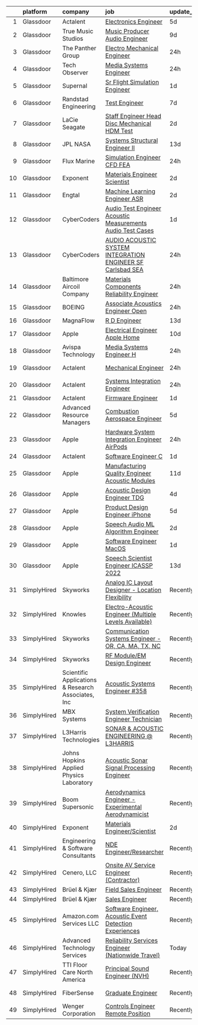 

|    | platform    | company                                            | job                                                                                                                                                                                                                                                                                                                                                                                                                                                                                                                                                                                                                                                                                                                                                                                                                                                                                                                                                                                                                                                                                                                                                                                                                                                                                                                                                                                                                                  | update_time   | location                   |
|---:|:------------|:---------------------------------------------------|:-------------------------------------------------------------------------------------------------------------------------------------------------------------------------------------------------------------------------------------------------------------------------------------------------------------------------------------------------------------------------------------------------------------------------------------------------------------------------------------------------------------------------------------------------------------------------------------------------------------------------------------------------------------------------------------------------------------------------------------------------------------------------------------------------------------------------------------------------------------------------------------------------------------------------------------------------------------------------------------------------------------------------------------------------------------------------------------------------------------------------------------------------------------------------------------------------------------------------------------------------------------------------------------------------------------------------------------------------------------------------------------------------------------------------------------|:--------------|:---------------------------|
|  1 | Glassdoor   | Actalent                                           | [Electronics Engineer](https://www.glassdoor.com/partner/jobListing.htm?pos=120&ao=1110586&s=58&guid=00000181fb816d2ba5df67d7bada5ef8&src=GD_JOB_AD&t=SR&vt=w&ea=1&cs=1_5f389179&cb=1657781972653&jobListingId=1007993992996&cpc=9DC6E4D8324653EE&jrtk=3-0-1g7to2rbnkf1e801-1g7to2rc9g2po800-fdca7be9791c6d91--6NYlbfkN0ChYVx_I3yfZ_JDY3EFoivtqvi_stwnZ_kRt8Dowt_l_d1ydueao4NE-oUleRJ4yhjjaCXkLI6TM5SYnyHcA3bpY4C8sW-Te_wnZsZyggvTWR_945mmNxkFey5b-fTPWV4og34oVTZJA-HSzyUeXs1O-gGNWcbIZUgM8w35FISNkHYHJtwLbd3bC17mWhZWJi8eKTiRZi3EVd2M1UPJsiADo13JtaPo6pxZrUeXowR5A3sDywwM4mKxWrYgjH5TuWZAso66laAn9MN9OssdWxk7m36acYVdWw_VEDML3xFuBXLgTMWIGPXBU8UdnkS8JKJ5bnFxvQfFGQPzPd5aSa3r9R-Ax7jj4gCdyEoa2byMeuOWJQYpgYRUi_GsYWL6HK60ZwrbeIqL9mGdM8GS4HNQ_LvvJOuwpA40sJ3F4v2EplAg2Kfi6tRGk-g5LzmoJ7dMgasMwUh2LChALbkUW-nmT_4sYFjkglTw8kEYmh48WJF-VUBsRqT1ssCnOlPfliarnLeujyHLZWrsS0cUVRKxls9iVwpBwd_I7OXKqkmNllxGnWahDZzndu_sPp3QOpJ1kDVbhpt2aSaw9kXoxOksTxwtwKYrnVUfCxpERHiVnvYnOHKuMGO9LhY7viTFdYBkY5ZyucvKYUfL0M6fZTFJa1w1xUv9kXLjwEA4MhoEYprP3_06mpAQoNMPVc0_I5tPkm783J5cDdVLeDRIW_MdEghHI0VcU71LIAnnc3iuA-z7oafUgh-NCIPpbwm-HhTULX6O0LtiwsVkc-wb6o4PpzCt24HK4eKDSQZLHvjtnDg6NiZ0-GPvQtyfX9RMAuOdV2XcdA0Sg1vS5JXT8pgjqOIROuO_SU9-mU32WE4FivHM9v2PUGU1piwLnr7rWTYALcauSsZzBinTJ13fa0y6F5xYeyyS8DfyXsTycEr-kqh28TlYqthC6e3yaXM2SgkriFzEwawTr4kWg6u-pEXpuKIl_FcjKuE%3D)                                                                        | 5d            | Liverpool, NY              |
|  2 | Glassdoor   | True Music Studios                                 | [Music Producer Audio Engineer](https://www.glassdoor.com/partner/jobListing.htm?pos=110&ao=1110586&s=58&guid=00000181fb816d2ba5df67d7bada5ef8&src=GD_JOB_AD&t=SR&vt=w&ea=1&cs=1_c75dbc0b&cb=1657781972651&jobListingId=1007982844153&cpc=1CBFC3E34E2A31FF&jrtk=3-0-1g7to2rbnkf1e801-1g7to2rc9g2po800-e9ad603f9e1e1b90--6NYlbfkN0Cclaa377q9GeGOs9YARfq_eCDzB33vFgKlz5yYjo8czEdQQh3p8lYfEptMOoQyBJ7vsIfvVrQSJWNSSVEZI10H-7dZwhNuTLvz-qEP_0j4K4QBnJ4CqLCnpYSlWHbBS4qIZQgqN5MCnUg--oZJjHYXCubqSoCaROBEaetwyPCIiDI7YfS0l3UIgBx9lj3JYF0smVitE3QRGBesacof7wTFHVaxPec-VFkmcTUAj1HEHfwNm-qNRSvKyS5K0qDY-HkCHqC2U_hXzjWrK9mfNznkJ3CeN5xXlyyVTgU93APaNxeqvNRRTpzqtP2hSp1GzVM_YgqRFAC2aogm3gBtylf23I02QglbRHN3tg0sVVleZWJtFSzlvQYsa8ZJ7VO6JaCG9xigzVDmSOnvhoUcERpDt1lQjdm3_vy2rggUsf8KXKcJrmj_6KxG_8LyMUqLau_BUqqsyqZdblu_Pw1_GWFl9BmyVzzeB2H_9NgJPFFb8is9-UhwCdOKbBVj6yrvzY_MWMNEGbPyxw%3D%3D)                                                                                                                                                                                                                                                                                                                                                                                                                                                                                                                                                 | 9d            | Smithfield, RI             |
|  3 | Glassdoor   | The Panther Group                                  | [Electro Mechanical Engineer](https://www.glassdoor.com/partner/jobListing.htm?pos=111&ao=1110586&s=58&guid=00000181fb816d2ba5df67d7bada5ef8&src=GD_JOB_AD&t=SR&vt=w&ea=1&cs=1_6f932877&cb=1657781972652&jobListingId=1008002917089&cpc=5EFBB0462F9C6B7A&jrtk=3-0-1g7to2rbnkf1e801-1g7to2rc9g2po800-a955d16cff31ffd3--6NYlbfkN0CNPMheye81CzYnvunZY7yovNfSZKsgaMjzK-BTgXufI2fDZqb14OtID8EITmQy8dMLAgwlopokQOIPrB0TEOySzrRRwcpUcOxzWFhLIy7r-JAL8rWW2b2ZkVhm7h48yTMjNtVJfPhNI8bZ4Rpc3CNl9aWPzctMvoKRdxztlERsHefcJTkGC2U83jEkIds4X9rFIcos5uoryGWA87F_JRTmuONq7J0IcCbW3zQwOHvTFpSIDO0EgZ-GKWGZ5-XJgGVf6j71d5Cd22HUEbSpf2lRTNmjWUZ2NM7BMJzyOcCCu3bD1x5VW3MynJWZCMpR5Ap4s-NEJr65G_EWAXOSwdftD82IMs15OUkYkJfd2zIdASXb8kub7MEzIIM-PFxzcVQ2Cfx076sKshNmImHqUn0yHru0y3zz5hL66zBTlwgBcmK7YLjGcOsmPlG_X4jx9MVD_y8_OZyYjzadIrzgBBnZlofLdXchtYr4JRrInskGRfAeSWor66a053BSKK1qZIXS82CVexMOfw%3D%3D)                                                                                                                                                                                                                                                                                                                                                                                                                                                                                                                                                   | 24h           | Westford, MA               |
|  4 | Glassdoor   | Tech Observer                                      | [Media Systems Engineer](https://www.glassdoor.com/partner/jobListing.htm?pos=105&ao=1110586&s=58&guid=00000181fb816d2ba5df67d7bada5ef8&src=GD_JOB_AD&t=SR&vt=w&ea=1&cs=1_8bbbbcbb&cb=1657781972650&jobListingId=1008003044216&cpc=E521981D00147CE2&jrtk=3-0-1g7to2rbnkf1e801-1g7to2rc9g2po800-0a4e5e403a89ef69--6NYlbfkN0DwzaZ45AjuFEhFT9KwFX_q7sNMQy9EFjVMMpOcxsPwAlMA7ZxW7g0TFsivKbK7f6LgdxXLc-jLJiJeLpJGkxwn8EyM2dS9w2BH_DdqjJRmI4bv3ruV2hcr0vqajciYuTlh6cKTZitLxsokB-3zwhL4zrhWV0eZ3AexfRwLhg-ZvpKc_Y48miXbvTjiFpOnyEFvwZyQPhr3zYIgTs87jp5nL9lUuspp0PJ3h7yL2P2DOeDa6mCH2V5Qh9FCE02PC5D0ok7gtHhAXBX39ArPGqzdlsCh2R2kRc_SRyeE67Hd5P5-SB1wPSUDHx7WvdWk1P0r8-CbYB-CwDg41_kirShMxDqNKgAAjLjCe5maQgNId0S2gpYjbI_8GCMx0GSMSSlaGAGd7ufXA3oYITOuPk7Ik2npnsFRKUL3w4vQqGEgLOr2-ltLX05DMAt9JRWbX5qxc-Y_FpexAIfrwtMRQebprKGwWErL96LZ3ZT2TsmrwjdmMpWQnzWA8zx__tD1iNgxX5scz6pf2DsiyP32t9Fl)                                                                                                                                                                                                                                                                                                                                                                                                                                                                                                                                                    | 24h           | Mountain View, CA          |
|  5 | Glassdoor   | Supernal                                           | [Sr  Flight Simulation Engineer](https://www.glassdoor.com/partner/jobListing.htm?pos=103&ao=1110586&s=58&guid=00000181fb816d2ba5df67d7bada5ef8&src=GD_JOB_AD&t=SR&vt=w&cs=1_f56ac9ea&cb=1657781972649&jobListingId=1007999465180&cpc=D910AC0D9B8C6152&jrtk=3-0-1g7to2rbnkf1e801-1g7to2rc9g2po800-870ac006dea8b0a9--6NYlbfkN0Ccg7ImYjeAirhg7Bq-IeAuPvIhWFhDQgCdPewo4vs307Y0fZHyujNP_iBYd2DZpe2ZiyOGq3HLvE9QyHphgYr3tVfhE4xaBDKNa-fcYgHJoIpy5Ezqax3WS4PvdN7gki0ckJUP30_nJ5WtYG08HyBCQrJynsMdsXePaZO5WMIDUnkxwCKAlqizvj0qM9E7r5z6hOEHq841ACWXNmQysbnBt7U22E36TwcDhlHL1qGd4a1Ukj1uZpb51QYvoI5XXIkzxxSFbwnXwjwCq_5Sdwzx7fWsLXapHTcKSDYYBatOazRBU0q35DdMvSyD0Fybo2uQ7ffF1D3E-NvV-BEjIN99PuCfEriPRcQisZ3Vdz0e5y8iyIu2wahA61CeuEV0EDrnQ6fMcqzbaekuqJ5Y7yzGyQCFR7sdI_3P2BNDSesiEJGcLl98QNarK-Yxsptcoz8%3D)                                                                                                                                                                                                                                                                                                                                                                                                                                                                                                                                                                                                                                   | 1d            | Irvine, CA                 |
|  6 | Glassdoor   | Randstad Engineering                               | [Test Engineer](https://www.glassdoor.com/partner/jobListing.htm?pos=121&ao=1110586&s=58&guid=00000181fb816d2ba5df67d7bada5ef8&src=GD_JOB_AD&t=SR&vt=w&ea=1&cs=1_da741073&cb=1657781972653&jobListingId=1007987864467&cpc=47CFDC01B3F81FAC&jrtk=3-0-1g7to2rbnkf1e801-1g7to2rc9g2po800-d97b2e97ce92950c--6NYlbfkN0BDx217eft1lC7uqItkaModCFPNh_e0lnHdKkvEJecXwu4gIqA7CFTnvSYR8MShG5Y1WihNtT4NjKj82PUl6RfqF8WWcK5kgAM0E3Ql3LdTzHDKqViLZN5xr66GgksX6_kOtbjxQ_n6en1OOHgEmABqs_h6ymwHvB23j5OXUYgulk5Qkuztf_5fV27V2ngQ6OSpH6Hp8Kg5js0zpeh4JdFCU6BoHCmV15gENlMWsu3R_doKg7f2fPdfP0-uDzIsVvg60D3gA7t8OYxjcze1bu4rQLuEYxUvifLN-TX8vvnEAKw9yv4ZFsS3xkvGc0491fyW7GQqssbiHcoynNOFjZkpHqNNYZpmygY4z3Q9mdaEjpJfUxIYUzyUHcgEYX-eh3jag_THxMpOCrBlnczGWb8mgNIJKxtkm19HrcycFJlbfptOlo18Q2ufaXgyhKa3vLB0i-K5TV0GsiUwt2ELz31uTSHIkui9gxAOU3l-8I-RxRIwlqrDVTbWLer8at6-ubSmWPa72rfRvAr8dRmMZWIf3PA8uiu10ftaSVvtEF_BjFmLhNAbyJYm4hsF5uQ8jlQdKR9la7usD7SoFH2x5_I0qRs_u4EJgyelHvkgJf5Tk-lZTin0yhcQuIPUxJhYMCtcRieY9to7xg%3D%3D)                                                                                                                                                                                                                                                                                                                                                                                                                                 | 7d            | Lithia Springs, GA         |
|  7 | Glassdoor   | LaCie Seagate                                      | [Staff Engineer   Head Disc Mechanical  HDM  Test](https://www.glassdoor.com/partner/jobListing.htm?pos=123&ao=1110586&s=58&guid=00000181fb816d2ba5df67d7bada5ef8&src=GD_JOB_AD&t=SR&vt=w&cs=1_442c0901&cb=1657781972653&jobListingId=1007996846337&cpc=AC285F3A3ECA6BB0&jrtk=3-0-1g7to2rbnkf1e801-1g7to2rc9g2po800-e401e21dc224c725--6NYlbfkN0BVweAbpb_qTG7kONbvOXWOFpMik4mIBI_owmbH0tVOH8GIYTflTy_o4IUi18-ZUUxWo4qQg8ARTFkxlW9o8Ps56N80tMiKMa4jSpslEv3iuk7AV_NXC3Bu_pDptnAaL6Ltt4XMux9dazGaX-IUDbTPK4kewv61tYleM17jCHl98fuFe4wWGBdIZh7MASN_9DceoAM8i_Z8d15XNZa04cZpCO8Sv6gZqXrvaAORMC8ZmNqngYMP22qFq5yp3nO40elVmTnIKP8V_HK6OSPWHMq-jj8D_djB-1xPYG7w-f-3XWbxZgXorYUzU77GbOi9N6o_fRY1hjj045VkVJGZ1rgvaiGiYOvbmtauFkPYNOaiN9iys7kqd8mravQbQExcmX2iuCsZxbbu3vRO2AMcRJpPh7uFJe4P8bnGBIt_8dsrlhmiZlCu2f0p5PRJeKuf6VtmP9rNP-9tZqNloPVfMQId45Edhu3RlrV3FHPGzuxly3RoOmxA4UJdv1D97QkFSJoNARFWZUHGDiSCsPGEt3afjpFAl_uLSwTLBUiKv0g6Ug2k9Q1sYo-ZECki9uSD98xJoDK45g6ZkmJQvEALBlzUXq27FpJ_zHk48CDupmy8MoNyaxtwrGNsZJLGltK67tMtZY5vzMcdqfb7O4LdsGe5afqGyjDDuNZv1QGEx4AIfoM_E8m57F_4bffW4oqY0PAjjVId6j64M2ptzFEsFZtCrGWHg9wEspSSnYwF43Db_XqfkMc81XMm_aU6GdmkLzaUgTBmJ_aKZwkkNuQLOE8YH5xpj1PpiiojSV_i7hI7VgGmrsXzlj6r)                                                                                                                                                                                                                               | 2d            | China, ME                  |
|  8 | Glassdoor   | JPL NASA                                           | [Systems Structural Engineer II](https://www.glassdoor.com/partner/jobListing.htm?pos=125&ao=1136043&s=58&guid=00000181fb816d2ba5df67d7bada5ef8&src=GD_JOB_AD&t=SR&vt=w&cs=1_bea418d4&cb=1657781972653&jobListingId=1007974508010&jrtk=3-0-1g7to2rbnkf1e801-1g7to2rc9g2po800-dd45508b06a8d5b7-)                                                                                                                                                                                                                                                                                                                                                                                                                                                                                                                                                                                                                                                                                                                                                                                                                                                                                                                                                                                                                                                                                                                                      | 13d           | Pasadena, CA               |
|  9 | Glassdoor   | Flux Marine                                        | [Simulation Engineer  CFD   FEA ](https://www.glassdoor.com/partner/jobListing.htm?pos=129&ao=1136043&s=58&guid=00000181fb816d2ba5df67d7bada5ef8&src=GD_JOB_AD&t=SR&vt=w&cs=1_e55402dc&cb=1657781972653&jobListingId=1008003270046&jrtk=3-0-1g7to2rbnkf1e801-1g7to2rc9g2po800-0ab6cc7fbac92df6-)                                                                                                                                                                                                                                                                                                                                                                                                                                                                                                                                                                                                                                                                                                                                                                                                                                                                                                                                                                                                                                                                                                                                     | 24h           | Bristol, RI                |
| 10 | Glassdoor   | Exponent                                           | [Materials Engineer Scientist](https://www.glassdoor.com/partner/jobListing.htm?pos=124&ao=1136043&s=58&guid=00000181fb816d2ba5df67d7bada5ef8&src=GD_JOB_AD&t=SR&vt=w&cs=1_7dea3859&cb=1657781972654&jobListingId=1007997793659&jrtk=3-0-1g7to2rbnkf1e801-1g7to2rc9g2po800-8e7e53509c7f23a8-)                                                                                                                                                                                                                                                                                                                                                                                                                                                                                                                                                                                                                                                                                                                                                                                                                                                                                                                                                                                                                                                                                                                                        | 2d            | Menlo Park, CA             |
| 11 | Glassdoor   | Engtal                                             | [Machine Learning Engineer  ASR ](https://www.glassdoor.com/partner/jobListing.htm?pos=116&ao=1110586&s=58&guid=00000181fb816d2ba5df67d7bada5ef8&src=GD_JOB_AD&t=SR&vt=w&ea=1&cs=1_1f4e5381&cb=1657781972652&jobListingId=1007997755452&cpc=B076152010A3B66C&jrtk=3-0-1g7to2rbnkf1e801-1g7to2rc9g2po800-57c54c87bb7028a4--6NYlbfkN0B7Z8t6fEMDh_BTkcJVPNJicKvZQEBTy5HSwyHa20ewqmyfWNXjNsfvmtdqiCQm-EwkGVhWC41tiaOwT4RJOvFaYLrX-A9mBxUONdVTB_Ej1QsSiwNN0O5IOk9T5wRqEiv7VuoY3SrlmO56p9giBbb46N8MiM-T9iL_-j5hpUSJaWwarBZeVvyE6bPuUp_PSh45R-MTS_ZhPVi_Efc49ebi8xkPANXVsS8l4l3iRpGfQ_HK68sdtcHg-Sl9bMNrvE-XP7NXn46y2I820TWuPxdv3jQ2l_lI69GhEYuYYHAeitgUVbY_Iqcoo8HJhMtE7NWaZ9ApVHJpWztbytvdDGOnOLdT2Eb7Hi8EzQfByzi4j8N39RtsdHjNeyNic0_U-MJbGlcfu_XDDXBqB1aq3lIb9Gduhm-JTBylPN3B4xEYXuYys69iGkWU_mATj0of7MUxCIhEhxvJJBquNmifkzjGc_CjYUGoZBhrz9FlYzYTAfaNUjVdihOzeQVuvfjih-yb5kIMreXrIcKfGyfL8lb7)                                                                                                                                                                                                                                                                                                                                                                                                                                                                                                                                           | 2d            | Remote                     |
| 12 | Glassdoor   | CyberCoders                                        | [Audio Test Engineer  Acoustic Measurements Audio Test Cases](https://www.glassdoor.com/partner/jobListing.htm?pos=115&ao=1110586&s=58&guid=00000181fb816d2ba5df67d7bada5ef8&src=GD_JOB_AD&t=SR&vt=w&ea=1&cs=1_44461085&cb=1657781972652&jobListingId=1008000453087&cpc=F4EED0218A761C36&jrtk=3-0-1g7to2rbnkf1e801-1g7to2rc9g2po800-010296569eda0641--6NYlbfkN0CpFJQzrgRR8WqXWK1qKKEqALWJw739KlKqr2H-MSI4eoBlI4EFrmor2FYZMP3muM3Wp3RyH9ty9Z1fF0smkyIf2aMToNc0R52EY5zOyQ_O186aMNI9_pMHjgjLMVd6cX9r2unWBdOe0cb1tvhh8L6LzhYnfF9Hm-C0aD6COv1nNyT_gwe05KLBMfgcaeKU70EBe5P1_t72IhT157CSdVqMjriM_TkAynm9PDx4n1k1pZQkHH0xx6ZHg-USijye199m91I3fUDC8qaenYDxB6mzV3mXXpVDlFeQlwXBa5eUSmSKvwvHBaSArAuZtBLT--oDBeXzan4XfQt1pOFKrjFfJ6Ju4P-YUHMj3XbmQ8f1sTiBLnhqlgYzn0Ctw0B3ZRznP1Q3Yxrm0-zI4po9aUbnTQ2wsPHpSCReFFr2-fzhJDLv6EtfBODc9pZJnbKNJVftJCvR3tXPF9_HRtDBGRJUrj03vrRDfkcLP8J5VMa9c4b612F499aysnowBU5_2MCLAPOImQH1J0H4aG1JLkituXv7hYuLG2jm3XXjHmczGdXcR6jryzZ_0v8OnS8smZssH-IlzpZrKz-GFi5hJXL5_s8H2uoTer44_2tSrk2JxgQHwzCJu9i1mxo6tIbAT2kPtdvYeYytUKa8Gxbblj52bS1y1C8rxylgk1kQKUtk2LFSHwVejn-9PeSuVXCatyHfGkDWmCNarLzxsNOGiY8OhiiYH2BdQFuy3f6xJ0sENzN4l-xWHkRPPIWzSzAA7pIDrywxDtRneTdJ9AEg3qGIt1W6e_BLJiEu4nt72-4g3jfSgZDHUtnIIWkKwJmgYU3E8ASRnGX13k818QYezXDwpSJQytmt84VKSbXVSKMd2E8UZNu9gyLMMT4EqGWAzVMuJgXRXM_Ef8gXDEEejFEOyDD4oh3UUWpTFZLWjcn8vpVhhTCQehQbXoUjZ4dbh43d0PD9u13vJgQNUUVdwf-5W6iNooWlH7h5pwTeNeySoU36qHLy1zeE3q4gS6fw-mE%3D) | 1d            | Los Angeles, CA            |
| 13 | Glassdoor   | CyberCoders                                        | [AUDIO   ACOUSTIC SYSTEM INTEGRATION ENGINEER  SF Carlsbad  SEA ](https://www.glassdoor.com/partner/jobListing.htm?pos=122&ao=1110586&s=58&guid=00000181fb816d2ba5df67d7bada5ef8&src=GD_JOB_AD&t=SR&vt=w&ea=1&cs=1_c231fbce&cb=1657781972653&jobListingId=1008003039662&cpc=8795CF9063CD573D&jrtk=3-0-1g7to2rbnkf1e801-1g7to2rc9g2po800-e32baabdc9d66c73--6NYlbfkN0CpFJQzrgRR8WqXWK1qKKEqALWJw739KlKqr2H-MSI4eoBlI4EFrmor2FYZMP3muM0j5H2zccCLKl_0bZK7_MP54-UQ7oKSsvv7b9hp2543lgURBfXQU5Mh1xyr_LQo2NUCy34zZPokTjaVEhJDlsgvgEGB0oJYu5pLVwN6bP2Wp6e2gekSoTWRx9XlVikJ63mNd8H0ZCvIkrS2tHKMlUnMD3On7s0F_9isEPeZasmoH0IlebeTD7cbhLuE0jegDLoa1H1-yRww0jekZoI-qkAfu95M-M9hK48QnXuWI5KCZk595YDuU2on5rTr8zpZ7WaEONAVpHU6a2R9TAm5YdfkN5g-AMsvM7x2EbhXy82sWIDTx1cxGCpmdFVJ-5zskhEYZqGw2czvsq2CqjL-ikwT0OJw4c80pSRFOIoNypqAw1NjR8ENjqRSvvJM7FNT4-UGujTpo2KbOldOf7bheVK9TF9J6n_bcqG9ZqfzZc-b3jj6CCvCuo96Fj2SxUWzNCPqbXc9iKLWSXsgmRmBTdg5IFW7r7mVVT1wbmXPqD4yUedWUsxk9qi_Q_8mYtTtQVf5Ev4agRDOIi_rVSpMrCcK0MRYhuhLafbwx6K5D2G6-herqRGB-pGnWAHHfNC0SqL-W3S6VI0kw6sEWExz4pdaZHYjgfcKK0kHcRHUi_5OVta4ZvjvAytUaqrSG5V6-sObwYsOQDD5kaEHDBg32yh3ocIUkitKzTIBFBsjTvVApSjzEkR2juBsHYeyWFJAQari5cENyY7nieBuU9TCf0FqJlYOR9DB9LzdZTRkvtm77Tl63-C5sN-oDLzdXxP2gUSeSuNhpFg6HOwjcfRxfGz7r9_esypoz67yHvzVWb8NRap01nJeWiOqpCVFlzwY4XhE8vvmZE5CxLZayolT6qXrwox5-rc3ddQSHIc7CEU9trQ4iNAI_ygJkm79tp1b4OEKEVxzpuV7PlKOjrgD6O9h6HU3-D8TyYUUtDaeCKh4NQ%3D%3D)               | 24h           | South San Francisco, CA    |
| 14 | Glassdoor   | Baltimore Aircoil Company                          | [Materials   Components Reliability Engineer](https://www.glassdoor.com/partner/jobListing.htm?pos=130&ao=1136043&s=58&guid=00000181fb816d2ba5df67d7bada5ef8&src=GD_JOB_AD&t=SR&vt=w&cs=1_50094591&cb=1657781972654&jobListingId=1008003014655&jrtk=3-0-1g7to2rbnkf1e801-1g7to2rc9g2po800-50e379972bb55b6c-)                                                                                                                                                                                                                                                                                                                                                                                                                                                                                                                                                                                                                                                                                                                                                                                                                                                                                                                                                                                                                                                                                                                         | 24h           | Jessup, MD                 |
| 15 | Glassdoor   | BOEING                                             | [Associate Acoustics Engineer  Open ](https://www.glassdoor.com/partner/jobListing.htm?pos=101&ao=1110586&s=58&guid=00000181fb816d2ba5df67d7bada5ef8&src=GD_JOB_AD&t=SR&vt=w&cs=1_78816e69&cb=1657781972649&jobListingId=1008002763919&cpc=71532419B2302243&jrtk=3-0-1g7to2rbnkf1e801-1g7to2rc9g2po800-0b6cde6396adbf6a--6NYlbfkN0BddK4H-tsabPiX3BvkwhvbvP4OkLNzlRX6egXJy9Hb11ERhvpR4KXHOGIJSt-F4ElobLRxvrpWdVkei75cZVo4ExxeIC_RiWFczFfsnRqdZhJqNP09Ixf20CC-RAvLV2hu4l4GDa5NATUyToB2gxJ9UFneOQ_Az4sYvKjXAw1JFfFowxBokB1a0I3s4gOjSIFIR8AdiMfgXvypDz-OskNWXimMQGbAhh2Qwy_KU8Jhz0jFn6uvAkE1QgBpEpVP1Wf47Q46SxCvFMbhkBXDeZFv6Aog3QaG9d3JF1-gOun7NgmI_LQrtWX-mbv5Pf8_xH2ih69az4dHugicjmFLWrJ13hQG6_FFX6UIys8Ob72b0c4p-EjX4UA-RuZcS5Pk9w1S4HxX-I1vx-m9rNbrd4pFhU4U4Ygm0mbeS0oYpKcvHiqx45PpMOMuDVnCrqXCWSw%3D)                                                                                                                                                                                                                                                                                                                                                                                                                                                                                                                                                                                                                              | 24h           | Everett, WA                |
| 16 | Glassdoor   | MagnaFlow                                          | [R D Engineer](https://www.glassdoor.com/partner/jobListing.htm?pos=102&ao=1110586&s=58&guid=00000181fb816d2ba5df67d7bada5ef8&src=GD_JOB_AD&t=SR&vt=w&cs=1_0912e60d&cb=1657781972649&jobListingId=1007975497174&cpc=3999BE48C643E528&jrtk=3-0-1g7to2rbnkf1e801-1g7to2rc9g2po800-de300a51145811f4--6NYlbfkN0C38BWpw3EBzI29jt_AbLJgXCBMBrbC6QbXpjXhG4qlugkjjCBYCZJb2J-DLr_tjlrJYi7z2ecRbfFPeor0jyUh5wVywVcPXUrZTMcXWiMRMNx4Hn-FgfgKJMJ9Fdj6rOQohYO9Btxs-gBvV0zBUMWhTExYqB3Gi4k9SxN2uT3bfHRzxMfDwU_iDILLkUdG9yR3_3kPjzZCqKbSEPfDh3D2D1MF8cBZ17Gl-errWLS29Qvqa0udLllTA5eI3z4nWBlX2pTtQLEl1sSpDt3HoL6PUsbId8yonNVTbvG1C04jKvvkSn0s8Vdt9_ZXbR9YEfoFkn8GUEnyccbsSfLN44trOR9wHJlG2dUlawOLGBttshU1dj1vDMPPy0twi_fbhvZb3dbRkC8sHZxTb9ESyfvzMMSFgy7yB6ZS3VFneZFVgjahx2U0R1Vb9YeEapRZm6iA5RhZ7WGy1Yu-vXgttrpZREplO797d3lwwSpa-XQxfl_Cu5hzPVf37qCrFjjfugWV4tNiBaJATxOZ4AWGyvIFRY30-vWPQ1XptItmAe8fl8EXkSF0Te5h0oqqbakQNUvPYI3UmtBZzIZBAuRCOTED3SiBpm_bqkXDKNQj5VvPFzZK6876CRMF26VKJkDwu93i2o-AJhq_Nn0rZO91Nrnm9wji63vvqyIe7ssnT7wtpWvTNCBVtgprLsqzqe-nIF9lfkfBvqG5D4aR8tgzP5iWw5RFE2LQw5883kCsqnvHsKaOoI0I8eN9)                                                                                                                                                                                                                                                                                                                                   | 13d           | Oceanside, CA              |
| 17 | Glassdoor   | Apple                                              | [Electrical Engineer   Apple Home](https://www.glassdoor.com/partner/jobListing.htm?pos=114&ao=1110586&s=58&guid=00000181fb816d2ba5df67d7bada5ef8&src=GD_JOB_AD&t=SR&vt=w&cs=1_bf145d02&cb=1657781972652&jobListingId=1007981078000&cpc=AC285F3A3ECA6BB0&jrtk=3-0-1g7to2rbnkf1e801-1g7to2rc9g2po800-c983dd4df2062dce--6NYlbfkN0BvKrLyj5gPmtZO9T8euul8TCxuuKNOtzRJOomxnwSEodTz2Bc-sPZlO_uSwsktAegLTqzmULGuvf7kcBYSLPXwcQxD76Kq0bu99-JYCtnFadv2GHv25W6-WG56cLWJt_HTEh9QtBFSBdtrkBqfUs7NrX2w0d-HQQwQuLYyM4ku4F-a_3vsKQUJ23xukFVqyPjadzjNq3OPP930XjgR0U51_JJNOoC1Xi37lTFXr_ozO6cTI8lqVg__ShMr5HDQP1LcwaJQ78CfZHyCIoj59Olvsj3SbN7dqfPprkbi1HXSrYTFYFpN3RGjm0oQLJt0h9wrrF7RQFWP8xGLUyUzPAJamINfeYCLniPA_nJnjfYxsfKLpV0d6X11xaCVWl6wOtzDHEiaNDCeiseE-9auqGRKR_fUS06vnNk5fxulQiITlRRtqAvS9ve_X1XmGNyqNyI8TK_1wvUXmDzggIaCb0Rmh3zuVVDZyc1pZCFqQagaz6yUlLw-OObx_C34p_zdIoR8iO_oPkoZORroue-LYX94MAkvQVlDtYw8OQEBMZpMlrfMatLSSrL68PGPfMTlU57zzQcsVsBR9LL3LA0W_QZqjPlhd5G7CDXD4ZivteBRSQYPO8DizB-_PeFY9896sLoIWEQBz1aARbfIJRiKsS7RuDeF_hUOgBQiR-HnelPJZ9WvEDIEYu4aZpDzSldP7JAPQacmPANN0MZZzDBNXp_ZMtt05Quz0IbTBdKaIa5Eapl1QpdEsWNyphaqj5fX1nZv5XSLLYDP5FeKTO76-EW0qtSsdvsfqF5_EfR2Zi4E6QoUaVZxLemFtFIHHvKsHxnqx35Uhcscw_0vZKNWWloHP-K4HxJ_3UaZ7JfPc5GqOdbtfJvvnXlmdepEFaL5aZrU-q_Plvdrrhw42DFmHMfaTgFkDPjdXm2AfkeR5Znfy6EBF5i2qWJbajZVd8KFEVFx7z-IFyZgDohODXiZyJhCW2iE-WyCMLFav7zp9bGj7w%3D%3D)                                                   | 10d           | Cupertino, CA              |
| 18 | Glassdoor   | Avispa Technology                                  | [Media Systems Engineer  H ](https://www.glassdoor.com/partner/jobListing.htm?pos=107&ao=1110586&s=58&guid=00000181fb816d2ba5df67d7bada5ef8&src=GD_JOB_AD&t=SR&vt=w&ea=1&cs=1_aa2539aa&cb=1657781972651&jobListingId=1008004006150&cpc=C3517E2410EFB392&jrtk=3-0-1g7to2rbnkf1e801-1g7to2rc9g2po800-7b0ed3042ee064e2--6NYlbfkN0Dj2d0qKPEJP0fpBViK7V-TZwXvjpwqshPgAnSSx4qW-KrhPkyDM9HZN_F8jkueVARc9L6ii4sC7DvIAJKtKIxx1trfuxhN3C4ojyCCtT0L8_3rgSVObQUTndjHYdc7eFxlriFIvlRlZ6SQMf-0A0brCqn1zu5azVdg4bGqLJfbtBwm7VWpGk7OPjaI3y_03xEwIuQx2NUQsLdyQxsfkf4NhUqzY_fl3tIs1FZjzZYZ0y-tpyqNtFCfRDdsK3_YiBaw785IMRB_GEkFxUMlWhZDC5FyasOQPOg82jMOgagqFafGxHrGYG0gFrbpiWz8JWNsMnAEpbMeVAGuopBXk5NGoVjPy15LTD609NluZdBFaP0l-lAk4DCFEcEw5YMgsCVZiTjGKeybnmge09ya6g4RaedaJUjnlSmt1AvMTEI9IQ4T7-_Uv4malvidg2Jps-5QwNF4CK8MF38paWCo3EeTHt7UocKOWxc%3D)                                                                                                                                                                                                                                                                                                                                                                                                                                                                                                                                                                                                  | 24h           | San Francisco, CA          |
| 19 | Glassdoor   | Actalent                                           | [Mechanical Engineer](https://www.glassdoor.com/partner/jobListing.htm?pos=119&ao=1110586&s=58&guid=00000181fb816d2ba5df67d7bada5ef8&src=GD_JOB_AD&t=SR&vt=w&ea=1&cs=1_5ab0556a&cb=1657781972653&jobListingId=1008004163551&cpc=32EE424DE2B657EB&jrtk=3-0-1g7to2rbnkf1e801-1g7to2rc9g2po800-e2987cea1d3df40f--6NYlbfkN0ChYVx_I3yfZ_JDY3EFoivtqvi_stwnZ_kRt8Dowt_l_d1ydueao4NE-oUleRJ4yhgpYyY0oexsXsHmNJeuGx_3FWqQtIMQq5o50H1F9pDabhDpXuhTaOXoa2BZEIOVCj_LT1JmGM9WLxUlgS7H6r7jZztCHMGGhsrTrKZyaB6yFmgRCss-xPwKq0y9Kfdh5lhfEFaQYDZoWFwTeD0RWSC0-mT1W0zBW__vE7Owvx1e8MfqW-NSmZ_H_1BKYrXHZRR6xss48JvGIt-ydJG8rQSwKUJBrmEAlf_2VyVJ8VwYr-F5kG8rFw0ke2NsWHUNt6JEsonsfBUcz6Ey_OaIjzxOurRUIcMDtSWdsErwJXInNQXJ2hqA1PjQPp19doSU2nt_981tpsM0AZo-C5tMC-AGm_-7lPtYdtqWpWOmli6T0VArQce-xhxayosz89hDzJmvbaj4wOKSHhmPxuusL7klRSA25TRS84GjZTGR70Vh3THlgljDYzn51SF_DyU7RqQb7uItjwJZ59Xedidl58o6cW6FksMIYQe1_RB9Z8_8-4NFqqN0AAfKM393kq1P_INPxcb9QPM9moM8pgPUWhBS9t7x-jByqlWOTxk4mpFrUzHlwfGj4Wkq7h8WX8VDU5Qifzz3R1SXh1f9t6tX-A2uqjjMSOhWCLEAmk6xBtqLXWZFvRx1mqu47gTu-kGRRyR-_F2bmKBE0WdI6li4n-1nBLyvcBJ4RRncHxiVoRiYWz4NhRuPFpWY2n8QtrsRVAgPT52LNs9s6QuR-CoFU3Edc2V4l_VwLEpK_xHxdC6SNGWMmG0asTiY6Q1lgLzWmUEZxbIHqnPbggfirv7tnUh2Ua9GtsaGdvUg35t9RgFYV4kjf2268-qEI8urYyT5ZKkRCOl5AUmUe1zOpAnJbig0ueo9aKjSCp9PUHRQHazafBACwwfFi7XW4lu6bEvTzdv-k7umFMkxf43gKZVgpbYY1VEjq9TljfZmzlFRZEEYJw%3D%3D)                                                           | 24h           | Charlottesville, VA        |
| 20 | Glassdoor   | Actalent                                           | [Systems Integration Engineer](https://www.glassdoor.com/partner/jobListing.htm?pos=113&ao=1110586&s=58&guid=00000181fb816d2ba5df67d7bada5ef8&src=GD_JOB_AD&t=SR&vt=w&ea=1&cs=1_d6f6f7ad&cb=1657781972652&jobListingId=1008003610146&cpc=D2F1DE17EE1F43B9&jrtk=3-0-1g7to2rbnkf1e801-1g7to2rc9g2po800-6dc5c054b9953c6f--6NYlbfkN0ChYVx_I3yfZ_JDY3EFoivtqvi_stwnZ_kRt8Dowt_l_d1ydueao4NE-oUleRJ4yhiedu_-KVXKDp2PWDLjpBHDcofh-5UyS4DerdbmNkdCzfTQtNmta387aN2nwsyJGutWAAtpW4VLAXlvZ14fWBMRLVrUolEwt8fU4fDSvG4mmWf93Pf0VZMkqGTAyrtAYyIkhOXxIEuak3Vm2X95oB92h9pvg-oUf6nR_aD_5cEE8LLqkrXF0B4UBddtHngvAAhocHeqZilf9d0v8Na9xakuqxbo7wcrDpvRzMCJ2qnoLMWeVTZdZYHgdkLg8zZ4uNNM1Ll1kv997zEwtBnZwvp4gwju9xmhzrcJVEc6FWxsPbFE3RI6m0RRddjKfTepwqkT9SKdKd77XFUGZxildSq_RJcL4_RsyetZLmbBD8Mp_V3S8b-MfCWIoU-D_cJcjZ_tOS81b3kb4Br06v4rUz9KPULAP1zXsLqG6n5E4sPF7nWUf1h7x3w2Mr_5OVCzKcvgCe-3bFel-wAji5PkdcuS0_Lo-dJqZJEpEVZiGMD93lbX-gTPn-2lThAKdKaZr0GqyEwI0-jrBOb12ti4O9Id63sWo8qivG8QDLFlRPgGf2lzZn9RrjDcd7y_ZSUQwOqO9iFaTiTqVDHcj1FZXAsluTCfKxRk343hE0kcqX-m_rSzCmWWHwCYC7dQ9l2MOav4nyNQ7NCG3y4FU2dYHMFE37-I1Yv0rws3wV5ujepcV81t0XaPqcjpQ6LHYiVBBEgkl_m1XqUwJQBC7363YanleSSiu4uSloguU0461WHgRFEkoXVQYa9gzpcdI3B1_30TgR0qcNAI2FO45DhmhezEu14RRSOPSynk6iZ5RTeleMEPMV36DWC5suy0yVNrEDeI9eJop9fyUb4w4lM02IRVc5QL_kbeG_hKXJy4OEaBopA1rc4OOAXG-gA09w-Qg25sjzvtcC7_4x0DNdxGXPvNLCK1FsaXmTV5BwdMzgTVzg%3D%3D)                                                  | 24h           | De Leon Springs, FL        |
| 21 | Glassdoor   | Actalent                                           | [Firmware Engineer](https://www.glassdoor.com/partner/jobListing.htm?pos=118&ao=1110586&s=58&guid=00000181fb816d2ba5df67d7bada5ef8&src=GD_JOB_AD&t=SR&vt=w&ea=1&cs=1_c6cb17b7&cb=1657781972653&jobListingId=1008001514624&cpc=1160948BCBA38B5B&jrtk=3-0-1g7to2rbnkf1e801-1g7to2rc9g2po800-516dfaed7a8aef3f--6NYlbfkN0ChYVx_I3yfZ_JDY3EFoivtqvi_stwnZ_kRt8Dowt_l_d1ydueao4NE-oUleRJ4yhjsXueqpPaLoFusK_U-raCFi71YkXmf6v007_s9SknpIsiWpx47pUp2rM01QIK6jYhcSPCQcQT-1qxnnNEIAkHp5QJizAFaw2CBQNKwQQ8TeB0uEpZb82IgIitpzlzdmjxRwL6GJY8RWyD49x8i1AgLIbGeVoMQUxJy8hU-f4AtUqm6kvly-Bz9LFmbRWQxkVllgi1fmQu0A-57lMZH7UBjAZRDdXiI4MU71mg281eaE14WxhHIrK5jekLst6OIztjpmnCkx_pR6JbK4H5oVHLvVU_FJJujBgICC0Mh3nzmKdLh6xeIbcsW8qG4qdZlSw_-P0ydmfJD_dIwGjlnhWonSNW4bkVgKnMYGKi_fYGq4SENd-NlQDkAQXV154FeZJH0p2DTKFuUq66cm7uF_H_SITVtSfeDIrYlNRLXeCsmU-wnoABYh7LKTk0M2yucGlIQvDCuJCmrMUtYgYNpwL8HafV0KcXuGEkjC2MD7W-Iy1qxK8L_q1k9kE8OxibJU7PsrLPrY8qT0mHoai6aba9toixXybsymg2VWJ97s0LKVR-PsOshfObbG6vUdP7l_ZjcBD_AKPH7ib2as12EEYoP42kls9NHOuqT8YBY7UpXQgwXFttupUIZUZQjl4vBGA_0HvCJ1oByRt-IF_jZPf-VS3qevLFqBVqVQX8VBen0ni8Q4rFuhcB0v2hIurVQW6w6OYDN6xx3fzdBlBGAHEet5S_WGafU0JIzYCdADHGDIm-TOH_YwFBSx0gKA2rw1XcPWDas12Kbf9Gpa1RJuSdTKu_Q06GB9ZmGvXeWukt7wRxmDQ3Q1VIqyAZltopWqcQXZq_C2KFwH-JzGoXu47_mV0YNpaN3Fkkmx0eNxPhbeOC54Pm1bj_h7y9dMfCsK0VFNtnOxQa80_Qr4pkfsfOlQP6mihFVink%3D)                                                                           | 1d            | Torrance, CA               |
| 22 | Glassdoor   | Advanced Resource Managers                         | [Combustion Aerospace Engineer](https://www.glassdoor.com/partner/jobListing.htm?pos=104&ao=1110586&s=58&guid=00000181fb816d2ba5df67d7bada5ef8&src=GD_JOB_AD&t=SR&vt=w&ea=1&cs=1_ec43c566&cb=1657781972650&jobListingId=1007993653577&cpc=151E51E148764572&jrtk=3-0-1g7to2rbnkf1e801-1g7to2rc9g2po800-c47e3d676968256f--6NYlbfkN0CNzb4Hs5xbuPnbVFjFzT9Ghi0vDdROB4hYY0Obqed2kL6ZbeRlcJz-7b38Z7nA4C7Kpl2ltYNJXQKv9GvCUGee7HGfPduMw9_RnrhfaVUXd70OdoNG5tyWMEuqWpBmGQIJ-r1PXiiZ9lhB3qfyYwRQ5YP7ztWc2hzVtxjpYZAVCp79Vtz6tsy_HErmY_iAt_lrszqg3ZCmnbpRXTgVCSfDXxxTKRi2sdVA8R7Uj_QMI0pILgB440-Aoj8NLBT5DRYXGm9Dli8Z6Cr2khMoUc6M3kfEDivrqIHwUnaBssZxrjmrgRV30M_2AC31txcJjJUS03XP67Pu4FvkhEYuHEXYv0TEf-XRABOCjAh702kHEWTox-wNTyz-iE6zSKGHn8tMG-2zwZkrCeZJR1WXltQfcsfP41Glln2OlGA_9zwRraHRm8muuATBA3WP4oXdLxHGd0I7G7H9PdnNaXDXBzo4ZyfNvm5NyeBuoT_cOQDxa-7v0rm5HMZaaFZH6YBDKkQqbqTDgufSIQxNSjryvcPZ4XYFWpenR_uh2hVLWiT8Pc1qzAKTeoWadihOp3EWP5TmMWD2Bp1Gzw%3D%3D)                                                                                                                                                                                                                                                                                                                                                                                                                                                                                 | 5d            | Indianapolis, IN           |
| 23 | Glassdoor   | Apple                                              | [Hardware System Integration Engineer   AirPods](https://www.glassdoor.com/partner/jobListing.htm?pos=128&ao=1136043&s=58&guid=00000181fb816d2ba5df67d7bada5ef8&src=GD_JOB_AD&t=SR&vt=w&cs=1_e01c0139&cb=1657781972653&jobListingId=1008004210716&jrtk=3-0-1g7to2rbnkf1e801-1g7to2rc9g2po800-5254ac12e6cdcc3e-)                                                                                                                                                                                                                                                                                                                                                                                                                                                                                                                                                                                                                                                                                                                                                                                                                                                                                                                                                                                                                                                                                                                      | 24h           | Cupertino, CA              |
| 24 | Glassdoor   | Actalent                                           | [Software Engineer  C   ](https://www.glassdoor.com/partner/jobListing.htm?pos=117&ao=1110586&s=58&guid=00000181fb816d2ba5df67d7bada5ef8&src=GD_JOB_AD&t=SR&vt=w&ea=1&cs=1_99356b31&cb=1657781972652&jobListingId=1008001109482&cpc=0C139D4CAD5A6DB2&jrtk=3-0-1g7to2rbnkf1e801-1g7to2rc9g2po800-c05508381dd1e045--6NYlbfkN0ChYVx_I3yfZ_JDY3EFoivtqvi_stwnZ_kRt8Dowt_l_d1ydueao4NE-oUleRJ4yhjTWcvowBuQBVdSexcu329uS6KYam-H9X1U5fZNoqat4pbpmELmxjyXZ_8NujTexKJMeDb61m-N4jx_myTGwwAU5qmtobolCPAk_f8xIqMC-WiMY_uE4FSbY6NiQ_79TkyqxzNIAu_zBmO_1luceJ74aXC5QKHNseSxo9MNPLnNZGT7QCTg5ST0cOi9_qEWo5giI5ArZeLe-lKfvM5Q7rHpdeaPm9sXfJgWIcDcVYGuKR88DLgwLy8T4PuQ-pogRhGPIh0dhAByyPbXYfBGc9_Z8eK0SIUPKHh82uGF1ULMIZ39oCG2o6KA5eI9japcE6Rqu25Hzkgb0KguusqWbTZk1SqnmascZeIzZ87QOZE6E_UqUY3J_CSv1C64Xkt527qCwYnJZEaGlQeUif-hEgO9MJiuV9hLFeP8LnjhTyQKFRKvs6Um9nDsYJ9jyQc-0igPgzhmN1rzp0Y0siAukViaXis__soDfHxfTX1mk8ESq8FzdKfbX4fjYL5L_q6FAREaF1_FFhcz5bJiUmtG34IEXJfloFWFX0Bl1_RxUn35oxI181iVPgx1uE1ONfrIVCuqecHhnr1GdmZVjf6L9OzA5Ndg6c-G9puoveGn5s8YDqXQsdkJP9m-5HdhLAahvu1ytNQKGdZmMTz5W5TB-bwcl-hhfj-VjcvHybht9aemeaktVLvgL002ucFdyIzxu3zVQ590Q5q2rY5TQhuu8YGfCgTR-TEaGKxBYDzi5NWNvVv3cv7E-XvU2IQvwNN3Ky_1U6CZWNpO2iDLgVP4FM7sm7MiI1Z1-GhA96flS0wDEkU-QIAnDN1q1mJdY5jBpDTEAuSjrlEeP8X54McsjTC31XCLVcjgYaNVvoUDrBNYBk4wU1Xi8ESujwMtN8yGnIpeNviqao9yGSMrXS2HidVkgplcYy7mg7w%3D)                                                                     | 1d            | Manassas, VA               |
| 25 | Glassdoor   | Apple                                              | [Manufacturing Quality Engineer   Acoustic Modules](https://www.glassdoor.com/partner/jobListing.htm?pos=126&ao=1136043&s=58&guid=00000181fb816d2ba5df67d7bada5ef8&src=GD_JOB_AD&t=SR&vt=w&cs=1_8f8ef6ef&cb=1657781972653&jobListingId=1007979226033&jrtk=3-0-1g7to2rbnkf1e801-1g7to2rc9g2po800-a588fa20546bf466-)                                                                                                                                                                                                                                                                                                                                                                                                                                                                                                                                                                                                                                                                                                                                                                                                                                                                                                                                                                                                                                                                                                                   | 11d           | Cupertino, CA              |
| 26 | Glassdoor   | Apple                                              | [Acoustic Design Engineer   TDG](https://www.glassdoor.com/partner/jobListing.htm?pos=106&ao=1110586&s=58&guid=00000181fb816d2ba5df67d7bada5ef8&src=GD_JOB_AD&t=SR&vt=w&cs=1_2416b438&cb=1657781972650&jobListingId=1007994891333&cpc=AC285F3A3ECA6BB0&jrtk=3-0-1g7to2rbnkf1e801-1g7to2rc9g2po800-eb850ca9705d97ec--6NYlbfkN0BvKrLyj5gPmtZO9T8euul8TCxuuKNOtzRJOomxnwSEodTz2Bc-sPZlO_uSwsktAejN199eymxu_nfdca-SKh6lVsiouD88DiMRrbS2b0OiZc78xVOSJaPGJQUGzYKKHWfpZg9R9ZajUEw8Ka8GrSn1jWw0QDG-zr6rgVXocLi4wJu4F89wTPl00PwEWL4JCMBA751MMRejPj1pX-SAXaq1HuYeGbXKpq9tXce39FsDBsXk7L3TrNMZS54I5atwI3WtCv20zB9eg2kF1Cq6Watl5Q6J4NJA-rpeOsPpjC6hsCs7yu6Mpo4Ab0FxmBVOmY42ObSyo_PO2-xodrlevccPXNDOD9-BV5IooXTK8-j_-frqXuEPk0C-4mAZBknr43r08_JYLayDcFyWXk2TOE4WZVHUtYeOE9F9CVPl6j3PxMbd7T62rqfxEs9g0HB_sJjor7-96ysA-28zWzSz5wKs9sLlWE6-4csMS7tRtY82Mzc9AMQsja_eNfuBdbsW5ZbsjZgUU4vMBt1o1Ap5hhpy5Dt-EJLRi99cVZGXixIw1pawC_OKwm8jum8DztHiKphuERrV4ZnYXDQwb42OSlW0afGfBeMhA1LUTz4us65OdOj8SicED4LOI1bCGQrJYvvoWpRaghbek1qrCir6hzTcJtoz_-vqfhrZMY9FxaUVssS8Zyzbyij1CeUc_EJPLORnaQzBPuQb8RAWX1FgrksUTo0ZVcPNDAHE5ygCnU_eg7j26alE0z40ltzH14IO82eWp7Kby22F3gllfYlM9hkxx5DwydkdVQ-rilOtinXWWzY2uxgH5njZ2lp7nY2RRttCdqPXsuCG2kLEsvb6vEE0Qe_8wh2WcuCdJglNMJCtoT66LI1NLuLbouXBkEvvAK6D40Mjt_70gC8gU7DpzPJOFds58wdO9xLAnTnQymobU_2mvuenQDnt4Vf-_7qPVa-oPV19UZ47Xj3yTlU-RG4JVaaIZtTY9_s%3D)                                                                   | 4d            | Cupertino, CA              |
| 27 | Glassdoor   | Apple                                              | [Product Design Engineer   iPhone](https://www.glassdoor.com/partner/jobListing.htm?pos=108&ao=1110586&s=58&guid=00000181fb816d2ba5df67d7bada5ef8&src=GD_JOB_AD&t=SR&vt=w&cs=1_578f0125&cb=1657781972651&jobListingId=1007993991493&cpc=8795CF9063CD573D&jrtk=3-0-1g7to2rbnkf1e801-1g7to2rc9g2po800-3b601f1a99247386--6NYlbfkN0BvKrLyj5gPmtZO9T8euul8TCxuuKNOtzRJOomxnwSEodTz2Bc-sPZlO_uSwsktAejN3rEdI2xVjxIZEnjjoLxNSlOIWSSrPzCD3AU7Ixp56fRfC-OBBWLkpPNIGPmK2gzQGFWTyHGRpW8qish6k4PNPl-ek5yYuDEj7edEXlcsTDz663dgfxFOPQlUREU90SHEzgJTCvPkcdvFfGUHcU84NV_zADX3MRuGPikGv8Tp25zHSqO9bmbDmm4MXo_kieqickY3_4GV7lZNXn78xcfQsaNBaJjjCwJExT6R4GXllUvFmUDcY2xREUL54Vr2GicnuriQEOsFYMK8Z77LKB7AD9G0kye93SgT41CeoHI5ZSi9Vr09vrcXhNjSm9M8hvOHWr5LPSts7_ZE-MNiqynoy1SDwlWs12TO5baIxqMQkgBbAqvvIVCQz69wot3En6jCD34Vmfh6c19iOSBqprUmrNMHJagfAysFFIhF7jtN8yaeq9hIngcLbMQtI1PzIRcpGaYNE5vU6y9z0V9ahbkTj1nbg2bE-74sT2nKYUyjezbw7povA_lSM7BqwISeoaGBRYQDTnn79q3-UYiYMv3MmAq-66i2axrgIEAkl5FUblGcrCzW0JWb_enenuIB8h6jmx34MakE2C16zCRnt5VU0TFVdc6xDXmDjEw27WYpN-4edfcqhYlcbED_O_EwBQC4IfDLi46nrBeYbDMhPpgKxZnfNztSnevAryG37qjBPPLjIr_tNGyfgtsSACNZnpG4h6t5S2TKWkacENs1XQwBba-ZYtVOtdEpDyw5HFn1ZjOB_2GDm2LnBv-xQAvzNTS54IopIM58vOQUNbXXVK_1C8kKMgQfFHzIe0BdlQrbsKATRHftZbqAqJH0Fx4HTv_pAXIowyH3LRBWmv7ThqPq7wG-_cB8lQPKKEUV89diVkmbPkv5VqyoaiENzYbdhCrqaSpIV5wROUYrdxc5DAqe)                                                                               | 5d            | Cupertino, CA              |
| 28 | Glassdoor   | Apple                                              | [Speech   Audio ML Algorithm Engineer](https://www.glassdoor.com/partner/jobListing.htm?pos=109&ao=1110586&s=58&guid=00000181fb816d2ba5df67d7bada5ef8&src=GD_JOB_AD&t=SR&vt=w&cs=1_bd0d6703&cb=1657781972651&jobListingId=1007996674309&cpc=654405A9B1E0A9F5&jrtk=3-0-1g7to2rbnkf1e801-1g7to2rc9g2po800-bf490df8c5c8f72c--6NYlbfkN0BvKrLyj5gPmtZO9T8euul8TCxuuKNOtzRJOomxnwSEodTz2Bc-sPZl29JElYHfcoT5JkzkyDtcW2W4uvyqfu8T86FcrpwWp-zxD_GQy46AaRECjHS4gDgvhOd-XiwfhLC2IJWNQ1wR90-sTctugT53Ab4Nc0kbg5lcQK9_5XYRvbiev4U2hdtyHIKYR6wWgEOV_uHa1gCQwA1G9Kr-WDe8h7gF1Tl8JdmZ-8ryj9eAs3vtLsfMTaQQkC4EDQoEjGM1IZJ2F-P9F5il4EytDeKSKn_l4h9V3nC5d02eo0J6vBUTZQ1MfTZlcfqyK1Clof4B4aMKq8bXX_Bm4hJMv4-BxkpUSOo8dNJxGtWSVshl2SJqk2oRKKidScxsUZw9V5WKX1UvUI_ZKPh4ejqAVAIGkZF_hcMwfK-8sl6c37osD9G4HY3Lb4cp7jnkIkBHaxIvKZecyGF1Apkcki1yyqe48CoiC_AJHaaAJ3rK5ieTNVQDkeT3Xdh0ylNo_i6UXv9cu90c_mmxhBHZjOfbZKoDqvn6SOYUCLSDNmquyOUlmXyBnKz98lFDCL2oTL0PevIx5eXekf_tVnO4qocIT4CDP5F8JdbSnXlg9T4LQfhQriw7p2TooI7VBJqLcguIHBSA4o47oEWtN3j4yBPcohE0w4_HczNcLSo2JTERrVWWgy_7Thw-6PyDP6Q3LEJkAlderJwvIShx65wp8LyqZ3uxN3TwnWqyocf-73Yb0_gMF5C67MKrIx0JmIC7L6tgOtj4R6eewVshg1D_nDgaWDwT3LsgiKuZw6Y1eULjEZ5P3TlD9WME_g6vxJpOPVz-qbNqOMvqO3_E-qHAESQnKUS1Sa-svO5hCOV8mUI7pDKeQ7ua8Mi4LANit8ItSD-Y8cblh6iPp-GOIGAja6RiXTTRe2rBflPWWANmeo4FjIqz0M2taPKqLy_5a0fFxeE3MCubhYKChcJuDWDhO0FOzGu_)                                                                           | 2d            | Culver City, CA            |
| 29 | Glassdoor   | Apple                                              | [Software Engineer  MacOS](https://www.glassdoor.com/partner/jobListing.htm?pos=112&ao=1110586&s=58&guid=00000181fb816d2ba5df67d7bada5ef8&src=GD_JOB_AD&t=SR&vt=w&cs=1_8b09f072&cb=1657781972651&jobListingId=1007999357523&cpc=654405A9B1E0A9F5&jrtk=3-0-1g7to2rbnkf1e801-1g7to2rc9g2po800-9d0a36fcd17a1737--6NYlbfkN0BvKrLyj5gPmtZO9T8euul8TCxuuKNOtzRJOomxnwSEodTz2Bc-sPZlO_uSwsktAehI3vpLtBW7LQijkDEnJIpYw5IS5Ro-t8f_PI64V15klwwJFWHEdDxWQUS2cgvmHKcdrnmMarr6kGcsHsNlAPJ9n7QLUjhLffFHuX1S7MFN9LqUR1MsVq6plM9yQLxAJmG-bPDUQNW5T8-9EMvozlmzNtLP2r_MCoCKi9rTdE_2ZGl88oJ5s_I2yQL2TXvm97QV706BvXk7mgcT_v_UKE9QfrcTTt1u6YGklsSDHOrmwXNVjse3vfZrEtHguYsf8MHJ8aNnZAT_nO1Z1QrtFyTqsSgLAU44vqgHXuHAgvZENFEJZnGszcQQIJLSYOpR8QedpZNCGBcpYC-g3rVbYAwXbo7LZOWUgzX5xqaao5ga0YnKkGkCWKXgfed_c7pyIXDsXvv-w3duMn3hQu5NupAxBus1lbZMZMtwrDXKOsV6GvUhf2Z5XfMZHGLvH0RURYVq5VziOTtCsV25TpbuRuQO7OfPnr57Lr9PXO_uH7FZK4-xbWKOhB_yf-JlW9OvUlHtVYvYVXSis6kOe70-PNDXQbuK1bSPzLZiUy7DPdUOmqPT9u-meuBTwl_sDAqWn5TdTTKCigrn9XcYyJHnVgaf65Gt6rI200JB_FK0pi-Zv36KY5pyXnolUEqDkSKnPeScv_iPHkWKrfCxnlaLRqLS0VItBksuJ3iPqgOtWpj0CipMoNpntPTOb3t7IQlZjcn9BQ8JID2S3bAmxgZrLu_0Q8E5lXXG9Vq0eXwxOV9DE572CCQoUwl7rJFWvtrg6UJ8Oucfh9np4GYYShp_pq-jNMoXA6H-bdmN3h45nrEOiyn3Y_JoseDtIEgc5s7h9EmZUke110yy6eIArN2RiVqcZAnfPnAusrV6WiQiTvbAjEeRWfgxigcZsRFWCCoiZfrr7jLv-4GfgA%3D%3D)                                                                                           | 1d            | Cupertino, CA              |
| 30 | Glassdoor   | Apple                                              | [Speech Scientist   Engineer  ICASSP 2022 ](https://www.glassdoor.com/partner/jobListing.htm?pos=127&ao=1136043&s=58&guid=00000181fb816d2ba5df67d7bada5ef8&src=GD_JOB_AD&t=SR&vt=w&cs=1_a9ae7ac9&cb=1657781972653&jobListingId=1007972838427&jrtk=3-0-1g7to2rbnkf1e801-1g7to2rc9g2po800-0fc917edcd0fb198-)                                                                                                                                                                                                                                                                                                                                                                                                                                                                                                                                                                                                                                                                                                                                                                                                                                                                                                                                                                                                                                                                                                                           | 13d           | Cupertino, CA              |
| 31 | SimplyHired | Skyworks                                           | [Analog IC Layout Designer - Location Flexibility](https://www.simplyhired.com/job/V2n4M83GOKJf7vLqLc2nbn1UcQ44i6jq8wkrxd32t0OmoOTLYl8TLw?q=acoustic+engineer)                                                                                                                                                                                                                                                                                                                                                                                                                                                                                                                                                                                                                                                                                                                                                                                                                                                                                                                                                                                                                                                                                                                                                                                                                                                                       | Recently      | Austin, TX                 |
| 32 | SimplyHired | Knowles                                            | [Electro-Acoustic Engineer (Multiple Levels Available)](https://www.simplyhired.com/job/ke2PSvcU7MPCSsVbDMT231HGhQBH2RM7CZ0Iuq3fFUDbP-vw3MR87w?q=acoustic+engineer)                                                                                                                                                                                                                                                                                                                                                                                                                                                                                                                                                                                                                                                                                                                                                                                                                                                                                                                                                                                                                                                                                                                                                                                                                                                                  | Recently      | Itasca, IL                 |
| 33 | SimplyHired | Skyworks                                           | [Communication Systems Engineer - OR, CA, MA, TX, NC](https://www.simplyhired.com/job/VdIEzfg0_PbnmfZwuHgO56HBGYWFEh4cgBHR8OXn0sxYBANreLHU0A?q=acoustic+engineer)                                                                                                                                                                                                                                                                                                                                                                                                                                                                                                                                                                                                                                                                                                                                                                                                                                                                                                                                                                                                                                                                                                                                                                                                                                                                    | Recently      | Beaverton, OR              |
| 34 | SimplyHired | Skyworks                                           | [RF Module/EM Design Engineer](https://www.simplyhired.com/job/jiIhKO4t5muj7wN2bZl7JEzgTRTy5WssAaCjVkB0BT1NGTarPE6ovw?q=acoustic+engineer)                                                                                                                                                                                                                                                                                                                                                                                                                                                                                                                                                                                                                                                                                                                                                                                                                                                                                                                                                                                                                                                                                                                                                                                                                                                                                           | Recently      | Cedar Rapids, IA           |
| 35 | SimplyHired | Scientific Applications & Research Associates, Inc | [Acoustic Systems Engineer #358](https://www.simplyhired.com/job/eNTDSq1iz7flrU-ghPDiVXVmRd2imu86m21Ov6MQrXMoBcQxlVsSOQ?q=acoustic+engineer)                                                                                                                                                                                                                                                                                                                                                                                                                                                                                                                                                                                                                                                                                                                                                                                                                                                                                                                                                                                                                                                                                                                                                                                                                                                                                         | Recently      | Cypress, CA                |
| 36 | SimplyHired | MBX Systems                                        | [System Verification Engineer Technician](https://www.simplyhired.com/job/QtSgqewiDBvHn9E4ZygX-zmYt8ZXMAoeLMrKHQMCgUMwsqPVa9kTzg?q=acoustic+engineer)                                                                                                                                                                                                                                                                                                                                                                                                                                                                                                                                                                                                                                                                                                                                                                                                                                                                                                                                                                                                                                                                                                                                                                                                                                                                                | Recently      | Libertyville, IL           |
| 37 | SimplyHired | L3Harris Technologies                              | [SONAR & ACOUSTIC ENGINEERING @ L3HARRIS](https://www.simplyhired.com/job/MTQwVoW1vmNrVoAmE-lfKaW6sLoZUsXyhgGvL0YsQqLJ4iNvg7JRcA?q=acoustic+engineer)                                                                                                                                                                                                                                                                                                                                                                                                                                                                                                                                                                                                                                                                                                                                                                                                                                                                                                                                                                                                                                                                                                                                                                                                                                                                                | Recently      | United States              |
| 38 | SimplyHired | Johns Hopkins Applied Physics Laboratory           | [Acoustic Sonar Signal Processing Engineer](https://www.simplyhired.com/job/kr10y6CuTYgGERtcHGOT7Y5plR5knzk4z7NzQeMggSXVCSwOxEr9rw?q=acoustic+engineer)                                                                                                                                                                                                                                                                                                                                                                                                                                                                                                                                                                                                                                                                                                                                                                                                                                                                                                                                                                                                                                                                                                                                                                                                                                                                              | Recently      | Laurel, MD                 |
| 39 | SimplyHired | Boom Supersonic                                    | [Aerodynamics Engineer - Experimental Aerodynamicist](https://www.simplyhired.com/job/8HVZAILJ1Q6fmoQ0wqgXGJN-ou-wiE63RQYxriJnZgztnBesz9mdHw?q=acoustic+engineer)                                                                                                                                                                                                                                                                                                                                                                                                                                                                                                                                                                                                                                                                                                                                                                                                                                                                                                                                                                                                                                                                                                                                                                                                                                                                    | Recently      | Centennial, CO             |
| 40 | SimplyHired | Exponent                                           | [Materials Engineer/Scientist](https://www.simplyhired.com/job/YUZy_QgMAQuKYq46R3fyGrsaSjdyXk11OKlIOBO1zSURLP97VIA1uA?q=acoustic+engineer)                                                                                                                                                                                                                                                                                                                                                                                                                                                                                                                                                                                                                                                                                                                                                                                                                                                                                                                                                                                                                                                                                                                                                                                                                                                                                           | 2d            | Menlo Park, CA +1 location |
| 41 | SimplyHired | Engineering & Software Consultants                 | [NDE Engineer/Researcher](https://www.simplyhired.com/job/hrlS-G9EBAwmuK7ntmxcyMlKmmJtWDIK0gOlOrUUCmfHikRxL6zIWQ?q=acoustic+engineer)                                                                                                                                                                                                                                                                                                                                                                                                                                                                                                                                                                                                                                                                                                                                                                                                                                                                                                                                                                                                                                                                                                                                                                                                                                                                                                | Recently      | Chantilly, VA              |
| 42 | SimplyHired | Cenero, LLC                                        | [Onsite AV Service Engineer (Contractor)](https://www.simplyhired.com/job/L0txaO-AVpfQvKzg26TFCH3ySWb9G2VjuQzQTZZ1uUADXwo0HACskw?q=acoustic+engineer)                                                                                                                                                                                                                                                                                                                                                                                                                                                                                                                                                                                                                                                                                                                                                                                                                                                                                                                                                                                                                                                                                                                                                                                                                                                                                | Recently      | San Francisco, CA          |
| 43 | SimplyHired | Brüel & Kjær                                       | [Field Sales Engineer](https://www.simplyhired.com/job/SDGonk9NRY3AcYv5uIUktOHBSbdSL3s5PMdghJf2q2dpIUS8mLWNVw?q=acoustic+engineer)                                                                                                                                                                                                                                                                                                                                                                                                                                                                                                                                                                                                                                                                                                                                                                                                                                                                                                                                                                                                                                                                                                                                                                                                                                                                                                   | Recently      | California                 |
| 44 | SimplyHired | Brüel & Kjær                                       | [Sales Engineer](https://www.simplyhired.com/job/FcTwXWtIIVaFJXmqktGFL0cPE9XZSY9fCrCnr5oU0WKyUcoV0PmZwQ?q=acoustic+engineer)                                                                                                                                                                                                                                                                                                                                                                                                                                                                                                                                                                                                                                                                                                                                                                                                                                                                                                                                                                                                                                                                                                                                                                                                                                                                                                         | Recently      | Canton, MI                 |
| 45 | SimplyHired | Amazon.com Services LLC                            | [Software Engineer, Acoustic Event Detection Experiences](https://www.simplyhired.com/job/O7nt_uqqG1BTJDTY6SiVvgJBh4AYRkUe57s0DX78jjWluh2CAQPwFQ?q=acoustic+engineer)                                                                                                                                                                                                                                                                                                                                                                                                                                                                                                                                                                                                                                                                                                                                                                                                                                                                                                                                                                                                                                                                                                                                                                                                                                                                | Recently      | Irvine, CA +1 location     |
| 46 | SimplyHired | Advanced Technology Services                       | [Reliability Services Engineer (Nationwide Travel)](https://www.simplyhired.com/job/3B-5fj7Ty7v9fma0Dietfoq5UPhKweKEmqjPM8nB6Mds9UrNKXOz7Q?q=acoustic+engineer)                                                                                                                                                                                                                                                                                                                                                                                                                                                                                                                                                                                                                                                                                                                                                                                                                                                                                                                                                                                                                                                                                                                                                                                                                                                                      | Today         | United States              |
| 47 | SimplyHired | TTI Floor Care North America                       | [Principal Sound Engineer (NVH)](https://www.simplyhired.com/job/fOP03YqFe32XiT_BeLUpyB1INqbzxKWFGR22Tqrrdl__8v_sIsQXUQ?q=acoustic+engineer)                                                                                                                                                                                                                                                                                                                                                                                                                                                                                                                                                                                                                                                                                                                                                                                                                                                                                                                                                                                                                                                                                                                                                                                                                                                                                         | Recently      | Charlotte, NC              |
| 48 | SimplyHired | FiberSense                                         | [Graduate Engineer](https://www.simplyhired.com/job/-2Xn3I0zeJsly8Jx3MqXjUBsfKswzUcQkIwaZjJ0y1wyM4X7iWtnCg?q=acoustic+engineer)                                                                                                                                                                                                                                                                                                                                                                                                                                                                                                                                                                                                                                                                                                                                                                                                                                                                                                                                                                                                                                                                                                                                                                                                                                                                                                      | Recently      | San Francisco, CA          |
| 49 | SimplyHired | Wenger Corporation                                 | [Controls Engineer Remote Position](https://www.simplyhired.com/job/C9QduFyj__4ubVAsXOLOKIjCEnSCFKXUDPJu7RceDZdk_O2BbzTTCA?q=acoustic+engineer)                                                                                                                                                                                                                                                                                                                                                                                                                                                                                                                                                                                                                                                                                                                                                                                                                                                                                                                                                                                                                                                                                                                                                                                                                                                                                      | Recently      | Syracuse, NY               |